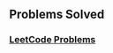 ## Problems Solved

### [LeetCode Problems](https://leetcode.com)

<!--- LeetHub progress --->
<!--- LeetHub end --->
